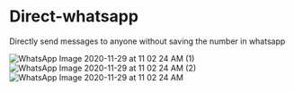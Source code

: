 # Direct-whatsapp
Directly send messages to anyone without saving the number in whatsapp

![WhatsApp Image 2020-11-29 at 11 02 24 AM (1)](https://user-images.githubusercontent.com/74194969/100534262-eebc3f00-3232-11eb-8f4c-62f7f5014b2a.jpeg)
![WhatsApp Image 2020-11-29 at 11 02 24 AM (2)](https://user-images.githubusercontent.com/74194969/100534264-efed6c00-3232-11eb-99e3-0091d3e33398.jpeg)
![WhatsApp Image 2020-11-29 at 11 02 24 AM](https://user-images.githubusercontent.com/74194969/100534265-efed6c00-3232-11eb-9535-1099d464667e.jpeg)
